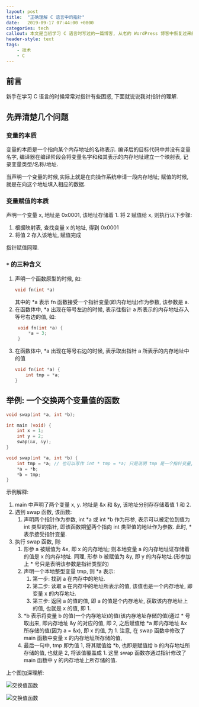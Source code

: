 ```yaml
---
layout: post
title:  "正确理解 C 语言中的指针"
date:   2019-09-17 07:44:00 +0800
categories: tech
callout: 本文是当初学习 C 语言时写过的一篇博客, 从老的 WordPress 博客中恢复过来的
header-style: text
tags:
    - 技术
    - C
---
```


## 前言

新手在学习 C 语言的时候常常对指针有些困惑, 下面就说说我对指针的理解.

## 先弄清楚几个问题

### 变量的本质

变量的本质是一个指向某个内存地址的名称表示. 编译后的目标代码中并没有变量名字, 编译器在编译阶段会将变量名字和和其表示的内存地址建立一个映射表, 记录变量类型/名称/地址.

当声明一个变量的时候,实际上就是在向操作系统申请一段内存地址; 赋值的时候, 就是在向这个地址填入相应的数据.

### 变量赋值的本质

声明一个变量 x, 地址是 0x0001, 该地址存储着 1. 将 2 赋值给 x, 则执行以下步骤:

1. 根据映射表, 查找变量 x 的地址, 得到 0x0001
2. 将值 2 存入该地址, 赋值完成

指针赋值同理.

### `*` 的三种含义

1. 声明一个函数原型的时候, 如:
    ```c
    void fn(int *a)
    ```
    其中的 *a 表示 fn 函数接受一个指针变量(即内存地址)作为参数, 该参数是 a.
2. 在函数体中, *a 出现在等号左边的时候, 表示往指针 a 所表示的内存地址存入等号右边的值, 如:
   ```c
    void fn(int *a) {
        *a = 3;
    }
   ``` 
3. 在函数体中, *a 出现在等号右边的时候, 表示取出指针 a 所表示的内存地址中的值
    ```c
    void fn(int *a) {
        int tmp = *a;
    }
   ```



## 举例: 一个交换两个变量值的函数

```c
void swap(int *a, int *b);

int main (void) {
    int x = 1;
    int y = 2;
    swap(&x, &y);
}

void swap(int *a, int *b) {
    int tmp = *a; // 也可以写作 int * tmp = *a; 只是说明 tmp 是一个指针变量, 即存储着指针的变量;
    *a = *b;
    *b = tmp;
}
```
示例解释:

1. main 中声明了两个变量 x, y. 地址是 &x 和 &y, 该地址分别存存储着值 1 和 2.
2. 遇到 swap 函数, 该函数:
   1. 声明两个指针作为参数, int *a 或 int *b 作为形参, 表示可以被定位到值为 int 类型的指针, 即该函数期望两个指向 int 类型值的地址作为参数. 此时, * 表示接受指针变量.
3. 执行 swap 函数, 则:
   1. 形参 a 被赋值为 &x, 即 x 的内存地址; 则本地变量 a 的内存地址证存储着的值是 x 的内存地址. 同理, 形参 b 被赋值为 &y, 即 y 的内存地址.(形参加上 * 号只是表明该参数是指针类型的)
   2. 声明一个本地整型变量 tmp, 则 *a 表示:
      1. 第一步: 找到 a 在内存中的地址.
      2. 第二步: 读取 a 在内存中的地址所表示的值, 该值也是一个内存地址, 即变量 x 的内存地址.
      3. 第三步: 返回 a 的值的值, 即 a 的值是个内存地址, 获取该内存地址上的值, 也就是 x 的值, 即 1.
   3. *b 表示将变量 b 的值(一个内存地址)的值(该内存地址存储的值)通过 * 号取出来, 即内存地址 &y 的对应的值, 即 2, 之后赋值给 *a 即内存地址 &x 所存储的值(因为 a = &x), 即 x 的值, 为 1. 注意, 在 swap 函数中修改了 main 函数中变量 x 的内存地址所存储的值,
   4. 最后一句中, tmp 即为值 1, 将其赋值给 *b, 也即是赋值给 b 的内存地址所存储的值, 也就是 2, 将该值覆盖成 1. 这里 swap 函数亦通过指针修改了 main 函数中 y 的内存地址上所存储的值.

上个图加深理解:

![交换值函数](https://static.xheldon.cn/img/in-post/2019/c-pointer-1.png "交换值函数")

![交换值函数](https://static.xheldon.cn/img/in-post/2019/c-pointer-2.png "交换值函数")